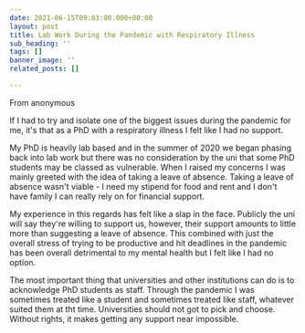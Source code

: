```yaml
---
date: 2021-06-15T09:03:00.000+00:00
layout: post
title: Lab Work During the Pandemic with Respiratory Illness
sub_heading: ''
tags: []
banner_image: ''
related_posts: []

---
```

From anonymous

If I had to try and isolate one of the biggest issues during the pandemic for me, it's that as a PhD with a respiratory illness I felt like I had no support.

My PhD is heavily lab based and in the summer of 2020 we began phasing back into lab work but there was no consideration by the uni that some PhD students may be classed as vulnerable. When I raised my concerns I was mainly greeted with the idea of taking a leave of absence. Taking a leave of absence wasn't viable - I need my stipend for food and rent and I don't have family I can really rely on for financial support.

My experience in this regards has felt like a slap in the face. Publicly the uni will say they're willing to support us, however, their support amounts to little more than suggesting a leave of absence. This combined with just the overall stress of trying to be productive and hit deadlines in the pandemic has been overall detrimental to my mental health but I felt like I had no option.

The most important thing that universities and other institutions can do is to acknowledge PhD students as staff. Through the pandemic I was sometimes treated like a student and sometimes treated like staff, whatever suited them at tht time. Universities should not got to pick and choose. Without rights, it makes getting any support near impossible.